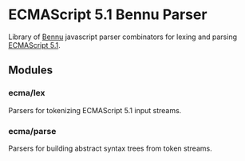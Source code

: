 # ECMAScript 5.1 Bennu Parser

Library of [Bennu][bennu] javascript parser combinators for lexing
and parsing [ECMAScript 5.1][ecma51].
 


## Modules ##

### ecma/lex ###
Parsers for tokenizing ECMAScript 5.1 input streams.

### ecma/parse ###
Parsers for building abstract syntax trees from token streams.

[ecmaast]: http://github.com/mattbierner/ecma-ast
[bennu]: http://github.com/mattbierner/bennu
[ecma51]: http://www.ecma-international.org/publications/standards/Ecma-262.htm
[parseapi]: http://developer.mozilla.org/en-US/docs/SpiderMonkey/Parser_API
[nu]: http://github.com/mattbierner/nu
[seshat]: http://github.com/mattbierner/seshat